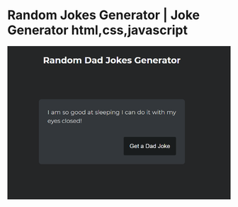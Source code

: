 # Random Jokes Generator | Joke Generator html,css,javascript

<a href="https://rojansapkota.com.np/">
         <img alt="Image" src="property/Snapshot.png">
      </a>
